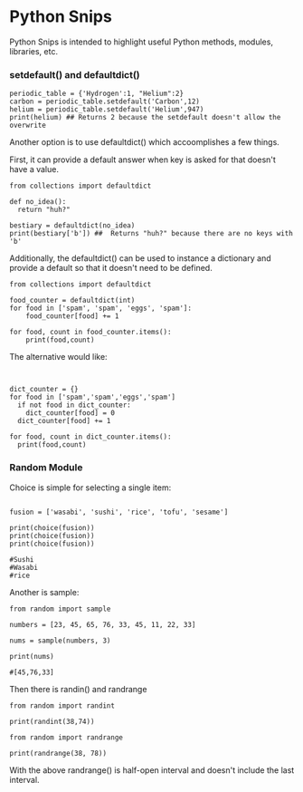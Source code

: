 # Python Snips #

Python Snips is intended to highlight useful Python methods, modules, libraries, etc.

### setdefault() and defaultdict() ###


```
periodic_table = {'Hydrogen':1, "Helium":2}
carbon = periodic_table.setdefault('Carbon',12)
helium = periodic_table.setdefault('Helium',947)
print(helium) ## Returns 2 because the setdefault doesn't allow the overwrite
```

Another option is to use defaultdict() which accoomplishes a few things. 

First, it can provide a default answer when key is asked for that doesn't have a value. 

```
from collections import defaultdict

def no_idea():
  return "huh?"
  
bestiary = defaultdict(no_idea)
print(bestiary['b']) ##  Returns "huh?" because there are no keys with 'b'
```

Additionally, the defaultdict() can be used to instance a dictionary and provide a default so that it doesn't need to be defined.

```
from collections import defaultdict

food_counter = defaultdict(int)
for food in ['spam', 'spam', 'eggs', 'spam']:
    food_counter[food] += 1

for food, count in food_counter.items():
    print(food,count)
```

The alternative would like:

```


dict_counter = {}
for food in ['spam','spam','eggs','spam']
  if not food in dict_counter:
    dict_counter[food] = 0 
  dict_counter[food] += 1
  
for food, count in dict_counter.items():
  print(food,count)
```

### Random Module ###

Choice is simple for selecting a single item:

``` from random import choice 

fusion = ['wasabi', 'sushi', 'rice', 'tofu', 'sesame']

print(choice(fusion)) 
print(choice(fusion))
print(choice(fusion))

#Sushi
#Wasabi
#rice

```

Another is sample:

```
from random import sample 

numbers = [23, 45, 65, 76, 33, 45, 11, 22, 33]

nums = sample(numbers, 3)

print(nums)

#[45,76,33]

```

Then there is randin() and randrange
```
from random import randint

print(randint(38,74))

from random import randrange

print(randrange(38, 78))
```

With the above randrange() is half-open interval and doesn't include the last interval. 



